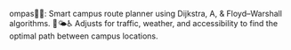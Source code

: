 ompas🧭🏫: Smart campus route planner using Dijkstra, A, &amp; Floyd–Warshall algorithms. 🚦🌤️♿ Adjusts for traffic, weather, and accessibility to find the optimal path between campus locations.
